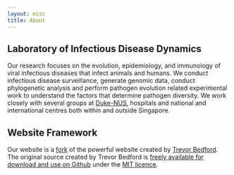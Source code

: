 ```yaml
---
layout: misc
title: About
---
```


## Laboratory of Infectious Disease Dynamics
Our research focuses on the evolution, epidemiology, and immunology of viral infectious diseases that infect animals and humans. We conduct infectious disease surveillance, generate genomic data, conduct phylogenetic analysis and perform pathogen evolution related experimental work to understand the factors that determine pathogen diversity. We work closely with several groups at [Duke-NUS](https://www.duke-nus.edu.sg), hospitals and national and international centres both within and outside Singapore.

## Website Framework
Our website is a [fork](https://help.github.com/articles/fork-a-repo/) of the powerful website created by [Trevor Bedford](http://bedford.io). The original source created by Trevor Bedford is [freely available for download and use on Github](https://github.com/blab/blotter) under the [MIT licence](http://opensource.org/licenses/MIT).
